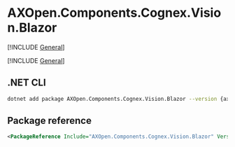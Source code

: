 # AXOpen.Components.Cognex.Vision.Blazor

[!INCLUDE [General](../../docs/README.md)]

[!INCLUDE [General](../../../../docfx/articles/notes/NUGET_PACAKGE_BLAZOR_GENERAL.md)]

## .NET CLI

~~~bash
dotnet add package AXOpen.Components.Cognex.Vision.Blazor --version {axopen-version}
~~~

## Package reference

~~~xml
<PackageReference Include="AXOpen.Components.Cognex.Vision.Blazor" Version="{axopen-version}" />
~~~
